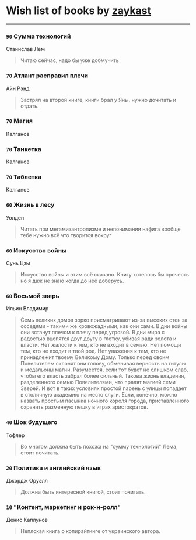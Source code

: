 # Wish list of books by [zaykast](http://vk.com/id104882848)
---

### `90` Сумма технологий
Станислав Лем
> Читаю сейчас,  надо бы уже добмучить

### `70` Атлант расправил плечи
Айн Рэнд
> Застрял на второй книге,  книги  брал у Яны, нужно  дочитать и отдать.

### `70` Магия
Калганов

### `70` Танкетка
Калганов

### `70` Таблетка
Калганов

### `60` Жизнь  в лесу
Уолден
> Читать  при мегамизантропизме и непонимании нафига вообще тебе нужно  всё что творится вокруг

### `60` Искусство войны
Сунь Цзы
> Искусство войны и этим всё сказано.  Книгу хотелось бы прочесть но  я даж не знаю  когда  до неё доберусь.

### `60` Восьмой зверь
Ильин  Владимир
> Семь великих домов зорко присматривают из-за высоких стен за соседями - такими же кровожадными, как они сами. В дни войны они встанут плечом к плечу перед угрозой. В дни мира с радостью вцепятся друг другу в глотку, убивая ради золота и власти. Нет жалости к тем, кто не входит в семью. Нет помощи тем, кто не входит в твой род. Нет уважения к тем, кто не принадлежит твоему Великому Дому. Только перед своим Повелителем склонят они голову, обменивая верность на титулы и медальоны магии. Разумеется, если тот будет не слишком слаб, чтобы его власть забрал более сильный. 
> Такова жизнь владения, разделенного семью Повелителями, что правят магией семи Зверей. И вот в таких условиях простой парень с улицы попадает в столичную академию на место слуги. Если, конечно, можно назвать простым пасынка ночного короля города, приставленного охранять разменную пешку в играх аристократов.

### `40` Шок будущего
Тофлер
> Во многом должна быть похожа на "сумму технологий" Лема,  стоит  почитать.

### `20` Политика и английский язык
Джордж  Оруэлл
> Должна быть интересной книгой,  стоит почитать.

### `10` "Контент,  маркетинг  и рок-н-ролл"
Денис Каплунов
> Неплохая книга о  копирайтинге  от украинского  автора.

